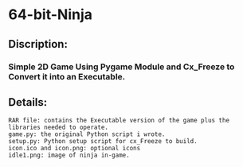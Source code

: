 # 64-bit-Ninja
## Discription: 
### Simple 2D Game Using Pygame Module and Cx_Freeze to Convert it into an Executable.

## Details:
	RAR file: contains the Executable version of the game plus the libraries needed to operate.
	game.py: the original Python script i wrote.
	setup.py: Python setup script for cx_Freeze to build.
	icon.ico and icon.png: optional icons
	idle1.png: image of ninja in-game.
